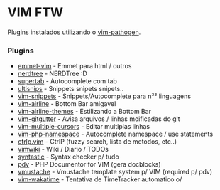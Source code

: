 # VIM FTW

Plugins instalados utilizando o [vim-pathogen](https://github.com/tpope/vim-pathogen).

### Plugins

* [emmet-vim](https://github.com/mattn/emmet-vim)  - Emmet para html / outros
* [nerdtree](https://github.com/scrooloose/nerdtree) - NERDTree :D
* [supertab](https://github.com/ervandew/supertab/) - Autocomplete com tab 
* [ultisnips](https://github.com/SirVer/ultisnips) - Snippets snipets snipets..
* [vim-snippets](https://github.com/honza/vim-snippets.git) - Snippets/Autocomplete para n³³ linguagens 
* [vim-airline](https://github.com/vim-airline/vim-airline) - Bottom Bar amigavel
* [vim-airline-themes](https://github.com/vim-airline/vim-airline-themes) - Estilizando a Bottom Bar 
* [vim-gitgutter](https://github.com/airblade/vim-gitgutter) - Avisa arquivos / linhas moificadas do git
* [vim-multiple-cursors](https://github.com/terryma/vim-multiple-cursors/) - Editar multiplas linhas
* [vim-php-namespace](https://github.com/arnaud-lb/vim-php-namespace) - Autocomplete namespace / use statements
* [ctrlp.vim](https://github.com/ctrlpvim/ctrlp.vim) - CtrlP (fuzzy search, lista de metodos, etc..)
* [vimwiki](https://github.com/vimwiki/vimwiki) - Wiki / Diario / TODOs
* [syntastic](https://github.com/vim-syntastic/syntastic) - Syntax checker p/ tudo
* [pdv](https://github.com/tobyS/pdv) - PHP Documentor for VIM (gera docblocks)
* [vmustache](https://github.com/tobyS/vmustache) - Vmustache template system p/ VIM (required p/ pdv)
* [vim-wakatime](https://github.com/wakatime) - Tentativa de TimeTracker automatico o/

